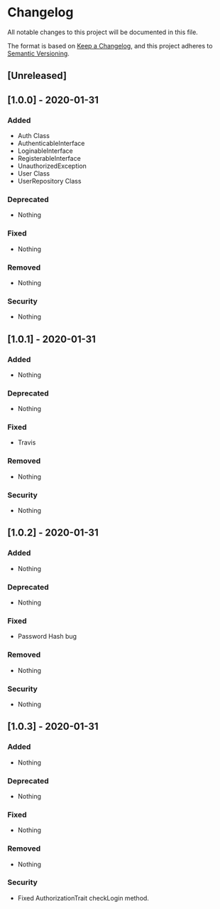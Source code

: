 # Changelog
All notable changes to this project will be documented in this file.

The format is based on [Keep a Changelog](https://keepachangelog.com/en/1.0.0/),
and this project adheres to [Semantic Versioning](https://semver.org/spec/v2.0.0.html).

## [Unreleased]

## [1.0.0] - 2020-01-31

### Added
- Auth Class
- AuthenticableInterface
- LoginableInterface
- RegisterableInterface
- UnauthorizedException
- User Class
- UserRepository Class

### Deprecated
- Nothing

### Fixed
- Nothing

### Removed
- Nothing

### Security
- Nothing


## [1.0.1] - 2020-01-31

### Added
- Nothing

### Deprecated
- Nothing

### Fixed
- Travis

### Removed
- Nothing

### Security
- Nothing

## [1.0.2] - 2020-01-31

### Added
- Nothing

### Deprecated
- Nothing

### Fixed
- Password Hash bug

### Removed
- Nothing

### Security
- Nothing

## [1.0.3] - 2020-01-31

### Added
- Nothing

### Deprecated
- Nothing

### Fixed
- Nothing

### Removed
- Nothing

### Security
- Fixed AuthorizationTrait checkLogin method.
